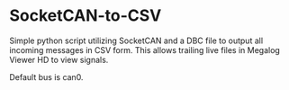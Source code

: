 # SocketCAN-to-CSV
Simple python script utilizing SocketCAN and a DBC file to output all incoming messages in CSV form. This allows trailing live files in Megalog Viewer HD to view signals.

Default bus is can0. 
